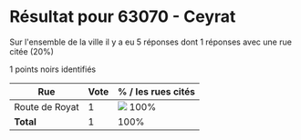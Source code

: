 # Résultat pour 63070 - Ceyrat

Sur l'ensemble de la ville il y a eu 5 réponses dont 1 réponses avec une rue citée (20%)

1 points noirs identifiés

| Rue | Vote | % / les rues cités|
|-----|------|-------------------|
| Route de Royat | 1 | <img src="../../img/bar_100.gif" />&nbsp;100%|
| **Total** | 1 | 100%|
